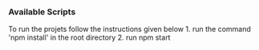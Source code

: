 ### Available Scripts

To run the projets follow the instructions given below
    1. run the command 'npm install' in the root directory
    2. run npm start
    